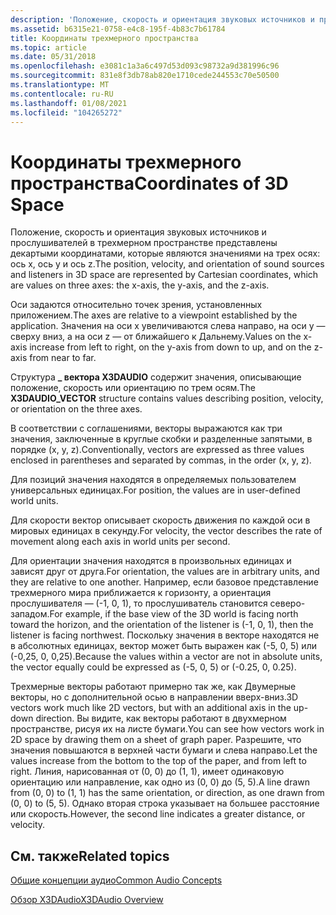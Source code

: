 ```yaml
---
description: 'Положение, скорость и ориентация звуковых источников и прослушивателей в трехмерном пространстве представлены декартыми координатами, которые являются значениями на трех осях: ось x, ось y и ось z.'
ms.assetid: b6315e21-0758-e4c8-195f-4b83c7b61784
title: Координаты трехмерного пространства
ms.topic: article
ms.date: 05/31/2018
ms.openlocfilehash: e3081c1a3a6c497d53d093c98732a9d381996c96
ms.sourcegitcommit: 831e8f3db78ab820e1710cede244553c70e50500
ms.translationtype: MT
ms.contentlocale: ru-RU
ms.lasthandoff: 01/08/2021
ms.locfileid: "104265272"
---
```

# <a name="coordinates-of-3d-space"></a><span data-ttu-id="33ec7-103">Координаты трехмерного пространства</span><span class="sxs-lookup"><span data-stu-id="33ec7-103">Coordinates of 3D Space</span></span>

<span data-ttu-id="33ec7-104">Положение, скорость и ориентация звуковых источников и прослушивателей в трехмерном пространстве представлены декартыми координатами, которые являются значениями на трех осях: ось x, ось y и ось z.</span><span class="sxs-lookup"><span data-stu-id="33ec7-104">The position, velocity, and orientation of sound sources and listeners in 3D space are represented by Cartesian coordinates, which are values on three axes: the x-axis, the y-axis, and the z-axis.</span></span>

<span data-ttu-id="33ec7-105">Оси задаются относительно точек зрения, установленных приложением.</span><span class="sxs-lookup"><span data-stu-id="33ec7-105">The axes are relative to a viewpoint established by the application.</span></span> <span data-ttu-id="33ec7-106">Значения на оси x увеличиваются слева направо, на оси y — сверху вниз, а на оси z — от ближайшего к Дальнему.</span><span class="sxs-lookup"><span data-stu-id="33ec7-106">Values on the x-axis increase from left to right, on the y-axis from down to up, and on the z-axis from near to far.</span></span>

<span data-ttu-id="33ec7-107">Структура **\_ вектора X3DAUDIO** содержит значения, описывающие положение, скорость или ориентацию по трем осям.</span><span class="sxs-lookup"><span data-stu-id="33ec7-107">The **X3DAUDIO\_VECTOR** structure contains values describing position, velocity, or orientation on the three axes.</span></span>

<span data-ttu-id="33ec7-108">В соответствии с соглашениями, векторы выражаются как три значения, заключенные в круглые скобки и разделенные запятыми, в порядке (x, y, z).</span><span class="sxs-lookup"><span data-stu-id="33ec7-108">Conventionally, vectors are expressed as three values enclosed in parentheses and separated by commas, in the order (x, y, z).</span></span>

<span data-ttu-id="33ec7-109">Для позиций значения находятся в определяемых пользователем универсальных единицах.</span><span class="sxs-lookup"><span data-stu-id="33ec7-109">For position, the values are in user-defined world units.</span></span>

<span data-ttu-id="33ec7-110">Для скорости вектор описывает скорость движения по каждой оси в мировых единицах в секунду.</span><span class="sxs-lookup"><span data-stu-id="33ec7-110">For velocity, the vector describes the rate of movement along each axis in world units per second.</span></span>

<span data-ttu-id="33ec7-111">Для ориентации значения находятся в произвольных единицах и зависят друг от друга.</span><span class="sxs-lookup"><span data-stu-id="33ec7-111">For orientation, the values are in arbitrary units, and they are relative to one another.</span></span> <span data-ttu-id="33ec7-112">Например, если базовое представление трехмерного мира приближается к горизонту, а ориентация прослушивателя — (-1, 0, 1), то прослушиватель становится северо-западом.</span><span class="sxs-lookup"><span data-stu-id="33ec7-112">For example, if the base view of the 3D world is facing north toward the horizon, and the orientation of the listener is (-1, 0, 1), then the listener is facing northwest.</span></span> <span data-ttu-id="33ec7-113">Поскольку значения в векторе находятся не в абсолютных единицах, вектор может быть выражен как (-5, 0, 5) или (-0,25, 0, 0,25).</span><span class="sxs-lookup"><span data-stu-id="33ec7-113">Because the values within a vector are not in absolute units, the vector equally could be expressed as (-5, 0, 5) or (-0.25, 0, 0.25).</span></span>

<span data-ttu-id="33ec7-114">Трехмерные векторы работают примерно так же, как Двумерные векторы, но с дополнительной осью в направлении вверх-вниз.</span><span class="sxs-lookup"><span data-stu-id="33ec7-114">3D vectors work much like 2D vectors, but with an additional axis in the up-down direction.</span></span> <span data-ttu-id="33ec7-115">Вы видите, как векторы работают в двухмерном пространстве, рисуя их на листе бумаги.</span><span class="sxs-lookup"><span data-stu-id="33ec7-115">You can see how vectors work in 2D space by drawing them on a sheet of graph paper.</span></span> <span data-ttu-id="33ec7-116">Разрешите, что значения повышаются в верхней части бумаги и слева направо.</span><span class="sxs-lookup"><span data-stu-id="33ec7-116">Let the values increase from the bottom to the top of the paper, and from left to right.</span></span> <span data-ttu-id="33ec7-117">Линия, нарисованная от (0, 0) до (1, 1), имеет одинаковую ориентацию или направление, как одно из (0, 0) до (5, 5).</span><span class="sxs-lookup"><span data-stu-id="33ec7-117">A line drawn from (0, 0) to (1, 1) has the same orientation, or direction, as one drawn from (0, 0) to (5, 5).</span></span> <span data-ttu-id="33ec7-118">Однако вторая строка указывает на большее расстояние или скорость.</span><span class="sxs-lookup"><span data-stu-id="33ec7-118">However, the second line indicates a greater distance, or velocity.</span></span>

## <a name="related-topics"></a><span data-ttu-id="33ec7-119">См. также</span><span class="sxs-lookup"><span data-stu-id="33ec7-119">Related topics</span></span>

<dl> <dt>

[<span data-ttu-id="33ec7-120">Общие концепции аудио</span><span class="sxs-lookup"><span data-stu-id="33ec7-120">Common Audio Concepts</span></span>](common-audio-concepts.md)
</dt> <dt>

[<span data-ttu-id="33ec7-121">Обзор X3DAudio</span><span class="sxs-lookup"><span data-stu-id="33ec7-121">X3DAudio Overview</span></span>](x3daudio-overview.md)
</dt> </dl>

 

 



